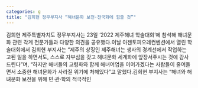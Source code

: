 ```yaml
---
categories: g
title: "김희현 정무부지사 “해녀문화 보전·전국화에 힘쓸 것”"
---
```

김희현 제주특별자치도 정무부지사는 23일 ‘2022 제주해녀 학술대회’에 참석해 해녀문화 관련 각계 전문가들과 다양한 의견을 공유했다.이날 아젠토피오레컨벤션에서 열린 학술대회에서 김희현 부지사는 “제주의 상징인 제주해녀는 생사의 경계선에서 작업하는 고된 일을 하면서도, 스스로 자부심을 갖고 해녀문화 세계화에 앞장서주시는 것에 감사드린다”며, “하지만 해녀들의 고령화와 함께 해녀어업을 이어가겠다는 사람들이 줄어들면서 소중한 해녀문화가 사라질 위기에 처해있다”고 말했다.김희현 부지사는 “해녀와 해녀문화 보전을 위해 민·관·학의 적극적인